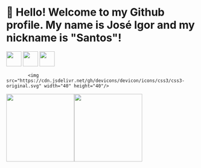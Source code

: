 # 👋 Hello! Welcome to my Github profile. My name is José Igor and my nickname is "Santos"!

<img src="https://cdn.jsdelivr.net/gh/devicons/devicon/icons/python/python-original.svg" width="40" height="40"/> <img src="https://cdn.jsdelivr.net/gh/devicons/devicon/icons/fastapi/fastapi-original.svg" width="40" height="40"/> 
            <img src="https://cdn.jsdelivr.net/gh/devicons/devicon/icons/flutter/flutter-original.svg" width="40" height="40"/>
            
            <img src="https://cdn.jsdelivr.net/gh/devicons/devicon/icons/css3/css3-original.svg" width="40" height="40"/>
          

          
          


<div><a href="https://github.com/joseigors"><img height="180em" src="https://github-readme-stats.vercel.app/api/top-langs/?username=joseigors&layout=compact&langs_count=7&theme=dracula"/><img height="180em" src="https://github-readme-stats.vercel.app/api?username=joseigors&show_icons=true&theme=dracula&include_all_commits=true&count_private=true"/></div> 
 
